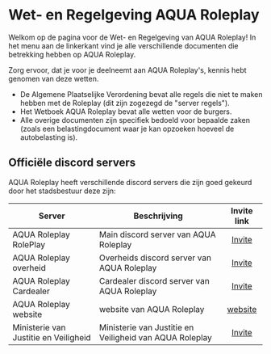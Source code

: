 # Wet- en Regelgeving AQUA Roleplay

Welkom op de pagina voor de Wet- en Regelgeving van AQUA Roleplay!
In het menu aan de linkerkant vind je alle verschillende documenten die betrekking hebben op AQUA Roleplay.

Zorg ervoor, dat je voor je deelneemt aan AQUA Roleplay's, kennis hebt genomen van deze wetten.

- De Algemene Plaatselijke Verordening bevat alle regels die niet te maken hebben met de Roleplay (dit zijn zogezegd de "server regels").
- Het Wetboek AQUA Roleplay bevat alle wetten voor de burgers.
- Alle overige documenten zijn specifiek bedoeld voor bepaalde zaken (zoals een belastingdocument waar je kan opzoeken hoeveel de autobelasting is).

## Officiële discord servers

AQUA Roleplay heeft verschillende discord servers die zijn goed gekeurd door het stadsbestuur deze zijn:

| Server | Beschrijving | Invite link |
|---|---|:---:|
|AQUA Roleplay RolePlay| Main discord server van AQUA Roleplay | [Invite](https://discord.gg/nxqE2JfbGu) |
|AQUA Roleplay overheid| Overheids discord server van AQUA Roleplay | [Invite](https://discord.gg/BwAeNmqrvV) |
|AQUA Roleplay Cardealer| Cardealer discord server van AQUA Roleplay | [Invite](https://discord.gg//2bBhTydaet) |
|AQUA Roleplay website| website van  AQUA Roleplay | [website](https://www.AQUAroleplay.nl) |
|Ministerie van Justitie en Veiligheid| Ministerie van Justitie en Veiligheid van AQUA Roleplay | [Invite](https://discord.gg/nxqE2JfbGu) |
